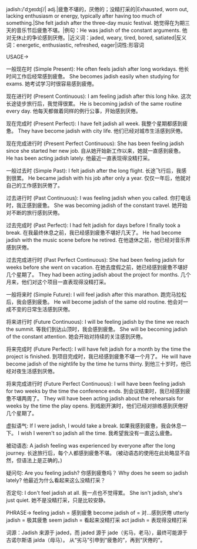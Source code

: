 jadish:/ˈdʒeɪdɪʃ/| adj.|疲惫不堪的，厌倦的；没精打采的|Exhausted, worn out, lacking enthusiasm or energy, typically after having too much of something.|She felt jadish after the three-day music festival.  她觉得在为期三天的音乐节后疲惫不堪。|例句：He was jadish of the constant arguments. 他对无休止的争论感到厌倦。|近义词：jaded, weary, tired, bored, satiated|反义词：energetic, enthusiastic, refreshed, eager|词性:形容词

USAGE->

一般现在时 (Simple Present):
He often feels jadish after long workdays. 他长时间工作后经常感到疲惫。
She becomes jadish easily when studying for exams.  她考试学习时很容易感到疲倦。

现在进行时 (Present Continuous):
I am feeling jadish after this long hike. 这次长途徒步旅行后，我觉得很累。
He is becoming jadish of the same routine every day.  他每天都做着同样的例行公事，开始感到厌倦。

现在完成时 (Present Perfect):
I have felt jadish all week. 我整个星期都感到疲惫。
They have become jadish with city life. 他们已经对城市生活感到厌倦。

现在完成进行时 (Present Perfect Continuous):
She has been feeling jadish since she started her new job. 自从她开始新工作以来，她就一直感到疲惫。
He has been acting jadish lately. 他最近一直表现得没精打采。

一般过去时 (Simple Past):
I felt jadish after the long flight.  长途飞行后，我感到很累。
He became jadish with his job after only a year.  仅仅一年后，他就对自己的工作感到厌倦了。

过去进行时 (Past Continuous):
I was feeling jadish when you called. 你打电话时，我正感到疲惫。
She was becoming jadish of the constant travel. 她开始对不断的旅行感到厌倦。

过去完成时 (Past Perfect):
I had felt jadish for days before I finally took a break.  在我最终休息之前，我已经感到疲惫不堪好几天了。
He had become jadish with the music scene before he retired. 在他退休之前，他已经对音乐界感到厌倦。

过去完成进行时 (Past Perfect Continuous):
She had been feeling jadish for weeks before she went on vacation.  在她去度假之前，她已经感到疲惫不堪好几个星期了。
They had been acting jadish about the project for months.  几个月来，他们对这个项目一直表现得没精打采。

一般将来时 (Simple Future):
I will feel jadish after this marathon.  跑完马拉松后，我会感到疲惫。
He will become jadish of the same old routine. 他会对一成不变的日常生活感到厌倦。

将来进行时 (Future Continuous):
I will be feeling jadish by the time we reach the summit. 等我们到达山顶时，我会感到疲惫。
She will be becoming jadish of the constant attention.  她会开始对持续的关注感到厌倦。

将来完成时 (Future Perfect):
I will have felt jadish for a month by the time the project is finished. 到项目完成时，我已经感到疲惫不堪一个月了。
He will have become jadish of the nightlife by the time he turns thirty.  到他三十岁时，他已经对夜生活感到厌倦。

将来完成进行时 (Future Perfect Continuous):
I will have been feeling jadish for two weeks by the time the conference ends. 到会议结束时，我已经感到疲惫不堪两周了。
They will have been acting jadish about the rehearsals for weeks by the time the play opens. 到戏剧开演时，他们已经对排练感到厌倦好几个星期了。

虚拟语气:
If I were jadish, I would take a break. 如果我感到疲惫，我会休息一下。
I wish I weren't so jadish all the time. 我希望我没有一直这么疲惫。

被动语态:
A jadish feeling was experienced by everyone after the long journey.  长途旅行后，每个人都感到疲惫不堪。 (被动语态的使用在此处略显不自然，但语法上是正确的。)

疑问句:
Are you feeling jadish? 你感到疲惫吗？
Why does he seem so jadish lately? 他最近为什么看起来这么没精打采？

否定句:
I don't feel jadish at all. 我一点也不觉得累。
She isn't jadish, she's just quiet. 她不是没精打采，只是比较安静。


PHRASE->
feeling jadish = 感到疲惫
become jadish of = 对...感到厌倦
utterly jadish = 极其疲惫
seem jadish = 看起来没精打采
act jadish = 表现得没精打采


词源：Jadish 来源于 jaded，而 jaded 源于 jade（劣马，老马），最终可能源于古诺尔斯语 jalda（母马）。  从“劣马”引申到“疲惫的”，再到“厌倦的”。
